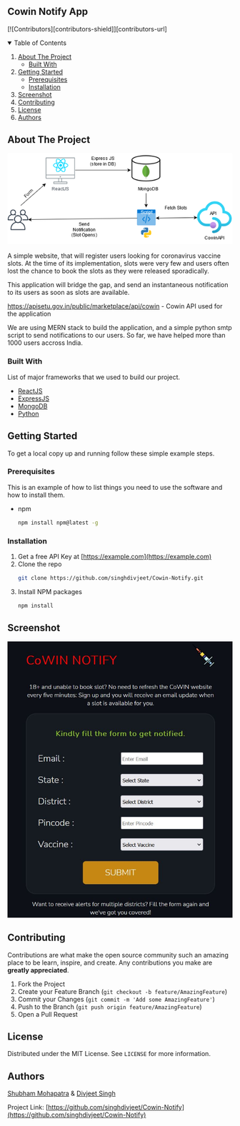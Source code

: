 

## Cowin Notify App
[![Contributors][contributors-shield]][contributors-url]

<!-- TABLE OF CONTENTS -->
<details open="open">
  <summary>Table of Contents</summary>
  <ol>
    <li>
      <a href="#about-the-project">About The Project</a>
      <ul>
        <li><a href="#built-with">Built With</a></li>
      </ul>
    </li>
    <li>
      <a href="#getting-started">Getting Started</a>
      <ul>
        <li><a href="#prerequisites">Prerequisites</a></li>
        <li><a href="#installation">Installation</a></li>
      </ul>
    </li>
    <li><a href="#screenshot">Screenshot</a></li>
    <li><a href="#contributing">Contributing</a></li>
    <li><a href="#license">License</a></li>
    <li><a href="#authors">Authors</a></li>
 
  </ol>
</details>



<!-- ABOUT THE PROJECT -->
## About The Project
![alt text](https://github.com/shubhpatr/Cowin-Notify/blob/main/arch.png)

A simple website, that will register users looking for coronavirus vaccine slots. At the time of its implementation, slots were very few and users often lost the chance to book the slots as they were released sporadically. 

This application will bridge the gap, and send an instantaneous notification to its users as soon as slots are available. 

https://apisetu.gov.in/public/marketplace/api/cowin - Cowin API used for the application

We are using MERN stack to build the application, and a simple python smtp script to send notifications to our users. So far, we have helped more than 1000 users accross India.

### Built With

List of major frameworks that we used to build our project. 
* [ReactJS](https://reactjs.org/)
* [ExpressJS](https://expressjs.com/)
* [MongoDB](https://www.mongodb.com)
* [Python](https://www.python.org)




<!-- GETTING STARTED -->
## Getting Started

To get a local copy up and running follow these simple example steps.

### Prerequisites

This is an example of how to list things you need to use the software and how to install them.
* npm
  ```sh
  npm install npm@latest -g
  ```

### Installation

1. Get a free API Key at [https://example.com](https://example.com)
2. Clone the repo
   ```sh
   git clone https://github.com/singhdivjeet/Cowin-Notify.git
   ```
3. Install NPM packages
   ```sh
   npm install
   ```




<!-- USAGE EXAMPLES -->
## Screenshot

![alt text](https://github.com/shubhpatr/Cowin-Notify/blob/main/appss.JPG)






<!-- CONTRIBUTING -->
## Contributing

Contributions are what make the open source community such an amazing place to be learn, inspire, and create. Any contributions you make are **greatly appreciated**.

1. Fork the Project
2. Create your Feature Branch (`git checkout -b feature/AmazingFeature`)
3. Commit your Changes (`git commit -m 'Add some AmazingFeature'`)
4. Push to the Branch (`git push origin feature/AmazingFeature`)
5. Open a Pull Request



<!-- LICENSE -->
## License

Distributed under the MIT License. See `LICENSE` for more information.



<!-- AUTHORS -->
## Authors

[Shubham Mohapatra](https://www.linkedin.com/in/shubhammohapatra/) &
[Divjeet Singh](https://www.linkedin.com/in/divjeet-singh/) 

Project Link: [https://github.com/singhdivjeet/Cowin-Notify](https://github.com/singhdivjeet/Cowin-Notify)

